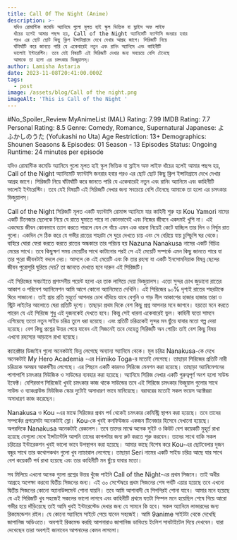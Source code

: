 ```yaml
---
title: Call Of The Night (Anime)
description: >-
  যদিও রোমান্টিক কমেডি অ্যানিমে গুলো মূলত হাই স্কুল ভিত্তিক বা স্লাইস অফ লাইফ
  ধাঁচের হলেই আমার পছন্দ হয়, Call of the Night অ্যানিমেটি ফ্যান্টাসি জনরার হবার
  পরও এর ছোট ছোট কিছু ক্লিপ ইন্সাটাগ্রামে দেখে দেখার আগ্রহ জাগে। সিরিজটি নিয়ে
  ঘাঁটাঘাঁটি করে জানতে পারি যে একেবারেই নতুন এবং রানিং অ্যানিমে এবং কাহিনীটি
  ভালোই ইন্টারেস্টিং। তবে যেই বিষয়টি এই সিরিজটি দেখার জন্য সবচেয়ে বেশি টেনেছে
  আমাকে তা হলো এর চমৎকার ভিজুয়ালস্। 
author: Lamisha Astaria
date: 2023-11-08T20:41:00.000Z
tags:
  - post
image: /assets/blog/Call of the night.png
imageAlt: 'This is Call of the Night '
---
```

\#No_Spoiler_Review 
MyAnimeList (MAL) Rating: 7.99
IMDB Rating: 7.7 
Personal Rating: 8.5 
Genre: Comedy, Romance, Supernatural
Japanese: よふかしのうた (Yofukashi no Uta)
Age Restriction: 13+ 
Demographics: Shounen 
Seasons & Episodes: 01 Season - 13 Episodes 
Status: Ongoing
Runtime: 24 minutes per episode 

যদিও রোমান্টিক কমেডি অ্যানিমে গুলো মূলত হাই স্কুল ভিত্তিক বা স্লাইস অফ লাইফ ধাঁচের হলেই আমার পছন্দ হয়, Call of the Night অ্যানিমেটি ফ্যান্টাসি জনরার হবার পরও এর ছোট ছোট কিছু ক্লিপ ইন্সাটাগ্রামে দেখে দেখার আগ্রহ জাগে। সিরিজটি নিয়ে ঘাঁটাঘাঁটি করে জানতে পারি যে একেবারেই নতুন এবং রানিং অ্যানিমে এবং কাহিনীটি ভালোই ইন্টারেস্টিং। তবে যেই বিষয়টি এই সিরিজটি দেখার জন্য সবচেয়ে বেশি টেনেছে আমাকে তা হলো এর চমৎকার ভিজুয়ালস্। 

Call of the Night সিরিজটি মূলত একটি ফ্যান্টাসি রোমান্স অ্যানিমে যার কাহিনী শুরু হয় Kou Yamori নামের একটি টিনেজার ছেলেকে নিয়ে যে রাতে ঘুমাতে পারে না কোনভাবেই এবং নিজের জীবনে একদমই খুশি না। এই একঘেয়ে জীবন কোনভাবে ত্যাগ করতে পারলে যেন সে বাঁচে এমন এক ধারনা নিয়েই কেটে যাচ্ছিল তার দিন ও নির্ঘুম রাত গুলো। একদিন সে ঠিক করে যে গভীর রাতের শহরটা সে ঘুরে দেখতে চায় এবং সে বেরিয়ে যায় চুপিচুপি ঘর থেকে। বাহিরে ঘোরা ফেরা করতে করতে রাতের অন্ধকারে তার পরিচয় হয় Nazuna Nanakusa নামের একটি বিচিত্র মেয়ের সাথে। তবে কিছুক্ষণ সময় মেয়েটির সাথে কাটানোর পরই সে এই মেয়েটি সম্পর্কে এমন কিছু জানতে পারে যা তার পুরো জীবনটাই বদলে দেয়। আসলে কে এই মেয়েটি এবং কি তার রহস্য যা একটি ইনসোমনিয়াক বিষন্ন ছেলের জীবন পুরোপুরি ঘুরিয়ে দেয়? তা জানতে দেখতে হবে দারুন এই সিরিজটি। 

এই সিরিজের সবচাইতে প্রশংসনীয় পয়েন্ট হলো এর তাক লাগিয়ে দেয়া ভিজুয়ালস। এতো সুন্দর চোখ জুড়ানো রাতের আকাশ ও পরিবেশ অ্যানিমেশন আমি আগে কোনো অ্যানিমেতে দেখিনি। এই সিরিজের ৯০% দৃশ্যই রাতের শহরটাকে ঘিরে সাজানো। তাই প্রায় প্রতি মুহূর্তে আপনার চোখ ধাঁধিয়ে যাবে বেগুনি ও গাড় নীল আকাশের হাজার হাজার তারা ও স্ট্রিট লাইটের আলোতে ঘেরা প্রতিটি দৃশ্যে। তাছাড়া প্রথম দিকে বেশ কিছু প্রশ্ন আপনার মনে জাগবে। হয়তো মনে করতে পারেন যে এই সিরিজে শুধু এই দুজনকেই দেখতে হবে। কিন্তু সেই ধারনা একেবারেই ভুল। কাহিনী যতো সামনে এগিয়েছে ততো নতুন সাইড চরিত্র তুলে ধরা হয়েছে। এবং প্রতিটি চরিত্রকেই সুন্দর মন ছুঁয়ে যাবার মতো গল্প দেয়া হয়েছে। বেশ কিছু প্রশ্নের উত্তর পেয়ে যাবেন এই সিজনেই তবে যেহেতু সিরিজটি অন গোয়িং তাই বেশ কিছু বিষয় এখনো রহস্যের আড়ালে রাখা হয়েছে। 

ক্যারেক্টার ডিজাইন গুলো অনেকটাই ভিন্ন লেগেছে অন্যান্য অ্যানিমে থেকে। মূল চরিত্র Nanakusa-কে দেখে অনেকটাই My Hero Academia -এর Himiko Toga-র মতোই লেগেছে। তাছাড়া সিরিজের প্রতিটি নারী চরিত্রকে অসম্ভব আকর্ষণীয় লেগেছে। এর পিছনে একটি কারনও সিরিজে মেনশন করা হয়েছে। তাছাড়া অ্যানিমেশনের পাশাপাশি চমৎকার মিউজিক ও সাউন্ডের ব্যবহার করা হয়েছে। অ্যানিমে সিরিজ দেখার একটি গুরুত্বপূর্ণ অংশ হলো সাউন্ড ইফেক্ট। বেশিরভাগ সিরিজেই খুবই চমৎকার কাজ থাকে সাউন্ডের তবে এই সিরিজে চমৎকার ভিজুয়াল গুলোর সাথে সাউন্ড ও ব্যাকগ্রাউন্ড মিউজিক স্কোর দুটোই অসাধারণ ভাবে মানিয়েছে। বরাবরের মতোই সকল ভয়েস অ্যাক্টররা অসাধারণ কাজ করেছেন। 

Nanakusa ও Kou -এর মাঝে সিরিজের প্রথম পর্ব থেকেই চমৎকার কেমিস্ট্রি স্থাপন করা হয়েছে। তবে তাদের সম্পর্কের প্রগরেসটা অনেকটাই স্লো। Kou-কে খুবই কনফিউজড একজন টিনেজার হিসেবে দেখানো হয়েছে। অপরদিকে Nanakusa অনেকটাই রেকলেস। তবে তাদের মাঝে অনেক সুইট ও কিউট বেশ কয়েকটি মুহূর্ত রাখা হয়েছে যেগুলো দেখে ইন্সট্যান্টলি আপনি তাদের কাপলটার জন্য রুট করতে শুরু করবেন। তাদের সাথে বাকি সকল চরিত্রের ইন্টারেকশন খুবই ভালো ভাবে উপস্থাপন করা হয়েছে। আমার কাছে বিশেষ করে Kou-এর ছোটবেলার দুজন বন্ধুর সাথে তার কথোপকথন গুলো খুব ন্যাচারাল লেগেছে। তাছাড়া Seri নামের একটি সাইড চরিত্র আছে যার সাথে বেশ কয়েকটি পর্ব রাখা হয়েছে এবং তার কাহিনীটি মন ছুঁয়ে যাবার মতো। 

সব মিলিয়ে এখনো অনেক গুলো প্রশ্নের উত্তর খুঁজে পাইনি Call of the Night-এর প্রথম সিজনে। তাই অধীর আগ্রহে অপেক্ষা করবো দ্বিতীয় সিজনের জন্য। এই ৩০ সেপ্টেম্বরে প্রথম সিজনের শেষ পর্বটি এয়ার হয়েছে তবে এখনো দ্বিতীয় সিজনের কোনো অ্যানাউন্সমেন্ট শোনা যায়নি। তবে আমি আশাবাদী যে শিগগিরই শোনা যাবে। আমার মনে হয়েছে যে এই সিরিজটি খুব সহজেই সকলের ভালো লাগবে এবং কাহিনীটি প্রথমে যতটা সিম্পল মনে হয়েছিল শেষে গিয়ে আরো গভীর হয়ে দাঁড়িয়েছে তাই আমি খুবই ইন্টারেস্টেড দেখার জন্য যে সামনে কি হবে। সকল অ্যানিমে লাভারদের জন্য রিকমেন্ডেশন রইল। যে কোনো অ্যানিমে সাইটে পেয়ে যাবেন সহজেই। আমি 9anime সাইটটা থেকে দেখেছি জাপানিজ অডিওতে। অবশ্যই রিকমেন্ড করছি আপনারাও জাপানিজ ডাবিংয়ে ইংলিশ সাবটাইটেল দিয়ে দেখবেন। যারা দেখেছেন তারা অবশ্যই জানাবেন আপনাদের কেমন লাগলো।
